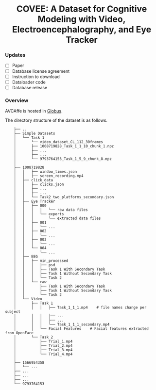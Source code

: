 <h1 align="center"> 
COVEE: A Dataset for Cognitive Modeling with Video, Electroencephalography, and Eye Tracker
</h1>

<!-- ### Items available -->
### Updates
- [ ] Paper
- [ ] Database license agreement
- [ ] Instruction to download
- [ ] Dataloader code
- [ ] Database release

### Overview

AVCAffe is hosted in [Globus](https://www.globus.org/).

The directory structure of the dataset is as follows. 

```    
    ├── ..                              
    ├── Simple Datasets
    │   └── Task 1   
    │       └── video_dataset_CL_112_30frames
    │       ├── 1008719828_Task_1_1_10_chunk_1.npz
    │       ├── ...
    │       ├── ...
    │       └── 9793764153_Task_1_5_9_chunk_8.npz
    │        
    ├── 1008719828
    │   │   ├── window_times.json
    │   │   ├── screen_recording.mp4    
    │   ├── click_data
    │   │   ├── clicks.json
    │   │   ├── ...
    │   │   ├── ...
    │   │   └── Task2_two_platforms_secondary.json
    │   ├── Eye Tracker
    │   │   ├── 000
    │   │   │   │   └── raw data files
    │   │   │   └── exports
    │   │   │       └── extracted data files
    │   │   ├── 001
    │   │   │   └── ...
    │   │   ├── 002
    │   │   │   └── ...
    │   │   ├── 003
    │   │   │   └── ...
    │   │   └── 004
    │   │       └── ...
    │   ├── EEG
    │   │   ├── min_processed
    │   │   │   ├── psd
    │   │   │   ├── Task 1 With Secondary Task
    │   │   │   ├── Task 1 Without Secondary Task
    │   │   │   └── Task 2
    │   │   └── raw
    │   │       ├── Task 1 With Secondary Task
    │   │       ├── Task 1 Without Secondary Task
    │   │       └── Task 2
    │   └── Video
    │       ├── Task 1
    │       │   │   ├── Task_1_1_1.mp4    # file names change per subject
    │       │   │   ├── ...
    │       │   │   ├── ...
    │       │   │   └── Task_1_1_1_secondary.mp4
    │       │   └── Facial Features    # Facial features extracted from OpenFace
    │       └── Task 2
    │           ├── Trial_1.mp4 
    │           ├── Trial_2.mp4
    │           ├── Trial_3.mp4
    │           └── Trial_4.mp4
    │ 
    ├── 1566954358
    │   └── ...
    ├── ...
    ├── ...
    ├── ...
    └── 9793764153

```


